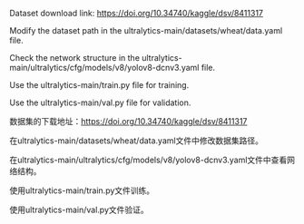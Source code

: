 Dataset download link: https://doi.org/10.34740/kaggle/dsv/8411317

Modify the dataset path in the ultralytics-main/datasets/wheat/data.yaml file.

Check the network structure in the ultralytics-main/ultralytics/cfg/models/v8/yolov8-dcnv3.yaml file.

Use the ultralytics-main/train.py file for training.

Use the ultralytics-main/val.py file for validation.

数据集的下载地址：https://doi.org/10.34740/kaggle/dsv/8411317

在ultralytics-main/datasets/wheat/data.yaml文件中修改数据集路径。

在ultralytics-main/ultralytics/cfg/models/v8/yolov8-dcnv3.yaml文件中查看网络结构。

使用ultralytics-main/train.py文件训练。

使用ultralytics-main/val.py文件验证。
